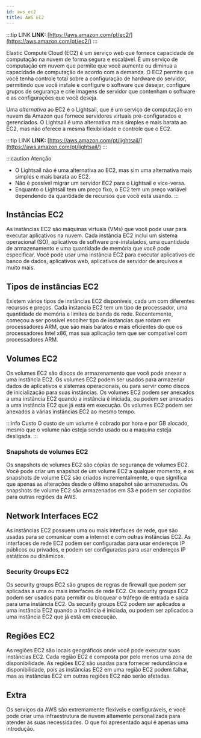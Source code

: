 ```yaml
---
id: aws_ec2
title: AWS EC2
---
```


:::tip LINK
**LINK:** [https://aws.amazon.com/pt/ec2/](https://aws.amazon.com/pt/ec2/)
:::

Elastic Compute Cloud (EC2) é um serviço web que fornece capacidade de computação na nuvem de forma segura e escalável. É um serviço de computação em nuvem que permite que você aumente ou diminua a capacidade de computação de acordo com a demanda. O EC2 permite que você tenha controle total sobre a configuração de hardware do servidor, permitindo que você instale e configure o software que desejar, configure grupos de segurança e crie imagens de servidor que contenham o software e as configurações que você deseja.

Uma *alternativa* ao EC2 é o Lightsail, que é um serviço de computação em nuvem da Amazon que fornece servidores virtuais pré-configurados e gerenciados. O Lightsail é uma alternativa mais simples e mais barata ao EC2, mas não oferece a mesma flexibilidade e controle que o EC2.

:::tip LINK
**LINK:** [https://aws.amazon.com/pt/lightsail/](https://aws.amazon.com/pt/lightsail/)
:::

:::caution Atenção
- O Lightsail não é uma alternativa ao EC2, mas sim uma alternativa mais simples e mais barata ao EC2.
- Não é possível migrar um servidor EC2 para o Lightsail e vice-versa.
- Enquanto o Lightsail tem um preço fixo, o EC2 tem um preço variável dependendo da quantidade de recursos que você está usando.
:::

## Instâncias EC2

As instâncias EC2 são máquinas virtuais (VMs) que você pode usar para executar aplicativos na nuvem. Cada instância EC2 inclui um sistema operacional (SO), aplicativos de software pré-instalados, uma quantidade de armazenamento e uma quantidade de memória que você pode especificar. Você pode usar uma instância EC2 para executar aplicativos de banco de dados, aplicativos web, aplicativos de servidor de arquivos e muito mais.

## Tipos de instâncias EC2

Existem vários tipos de instâncias EC2 disponíveis, cada um com diferentes recursos e preços. Cada instancia EC2 tem um tipo de processador, uma quantidade de memória e limites de banda de rede. Recentemente, começou a ser possível escolher tipo de instancias que rodam em processadores ARM, que são mais baratos e mais eficientes do que os processadores Intel x86, mas sua aplicação tem que ser compatível com processadores ARM.

## Volumes EC2

Os volumes EC2 são discos de armazenamento que você pode anexar a uma instância EC2. Os volumes EC2 podem ser usados para armazenar dados de aplicativos e sistemas operacionais, ou para servir como discos de inicialização para suas instâncias. Os volumes EC2 podem ser anexados a uma instância EC2 quando a instância é iniciada, ou podem ser anexados a uma instância EC2 que já está em execução. Os volumes EC2 podem ser anexados a várias instâncias EC2 ao mesmo tempo.

:::info Custo
O custo de um volume é cobrado por hora e por GB alocado, mesmo que o volume não esteja sendo usado ou a maquina esteja desligada.
:::

### Snapshots de volumes EC2

Os snapshots de volumes EC2 são cópias de segurança de volumes EC2. Você pode criar um snapshot de um volume EC2 a qualquer momento, e os snapshots de volume EC2 são criados incrementalmente, o que significa que apenas as alterações desde o último snapshot são armazenadas. Os snapshots de volume EC2 são armazenados em S3 e podem ser copiados para outras regiões da AWS.

## Network Interfaces EC2

As instâncias EC2 possuem uma ou mais interfaces de rede, que são usadas para se comunicar com a internet e com outras instâncias EC2. As interfaces de rede EC2 podem ser configuradas para usar endereços IP públicos ou privados, e podem ser configuradas para usar endereços IP estáticos ou dinâmicos. 

### Security Groups EC2

Os security groups EC2 são grupos de regras de firewall que podem ser aplicadas a uma ou mais interfaces de rede EC2. Os security groups EC2 podem ser usados para permitir ou bloquear o tráfego de entrada e saída para uma instância EC2. Os security groups EC2 podem ser aplicados a uma instância EC2 quando a instância é iniciada, ou podem ser aplicados a uma instância EC2 que já está em execução.


## Regiões EC2

As regiões EC2 são locais geográficos onde você pode executar suas instâncias EC2. Cada região EC2 é composta por pelo menos uma zona de disponibilidade. As regiões EC2 são usadas para fornecer redundância e disponibilidade, pois as instâncias EC2 em uma região EC2 podem falhar, mas as instâncias EC2 em outras regiões EC2 não serão afetadas.

## Extra

Os serviços da AWS são extremamente flexíveis e configuráveis, e você pode criar uma infraestrutura de nuvem altamente personalizada para atender às suas necessidades. O que foi apresentado aqui é apenas uma introdução.